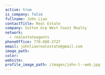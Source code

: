 ```yaml
---
active: true
is_company: false
fullname: John Liao
contactTitle: Real Estate
company: Sutton Grp West Coast Realty
network:
  - realestateagents
phoneOffice: 778-688-3727
email: johnliaorealestate@gmail.com
image_path:
color:
website:
profile_image_path: /images/john-l--web.jpg
---
```



